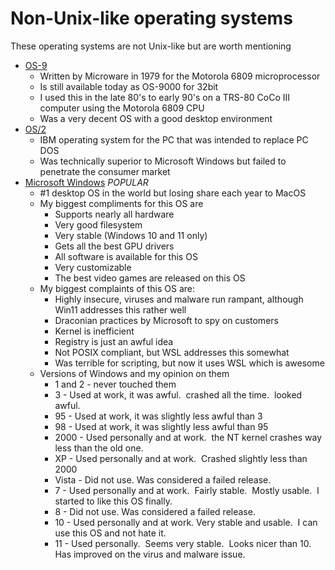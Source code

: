 # Non-Unix-like operating systems

These operating systems are not Unix-like but are worth mentioning

- [OS-9](https://en.wikipedia.org/wiki/OS-9)
  - Written by Microware in 1979 for the Motorola 6809 microprocessor
  - Is still available today as OS-9000 for 32bit
  - I used this in the late 80's to early 90's on a TRS-80 CoCo III computer using the Motorola 6809 CPU
  - Was a very decent OS with a good desktop environment
- [OS/2](https://en.wikipedia.org/wiki/OS/2)
  - IBM operating system for the PC that was intended to replace PC DOS
  - Was technically superior to Microsoft Windows but failed to penetrate the consumer market
- [Microsoft Windows](https://www.microsoft.com/en-us/windows) *POPULAR*
  - #1 desktop OS in the world but losing share each year to MacOS
  - My biggest compliments for this OS are
    - Supports nearly all hardware
    - Very good filesystem
    - Very stable (Windows 10 and 11 only)
    - Gets all the best GPU drivers
    - All software is available for this OS
    - Very customizable
    - The best video games are released on this OS
  - My biggest complaints of this OS are:
    - Highly insecure, viruses and malware run rampant, although Win11 addresses this rather well
    - Draconian practices by Microsoft to spy on customers
    - Kernel is inefficient
    - Registry is just an awful idea
    - Not POSIX compliant, but WSL addresses this somewhat
    - Was terrible for scripting, but now it uses WSL which is awesome
  - Versions of Windows and my opinion on them
    - 1 and 2 - never touched them
    - 3 - Used at work, it was awful.  crashed all the time.  looked awful.
    - 95 - Used at work, it was slightly less awful than 3
    - 98 - Used at work, it was slightly less awful than 95
    - 2000 - Used personally and at work.  the NT kernel crashes way less than the old one.
    - XP - Used personally and at work.  Crashed slightly less than 2000
    - Vista - Did not use. Was considered a failed release.
    - 7 - Used personally and at work.  Fairly stable.  Mostly usable.  I started to like this OS finally.
    - 8 - Did not use. Was considered a failed release.
    - 10 - Used personally and at work. Very stable and usable.  I can use this OS and not hate it.
    - 11 - Used personally.  Seems very stable.  Looks nicer than 10.  Has improved on the virus and malware issue.
